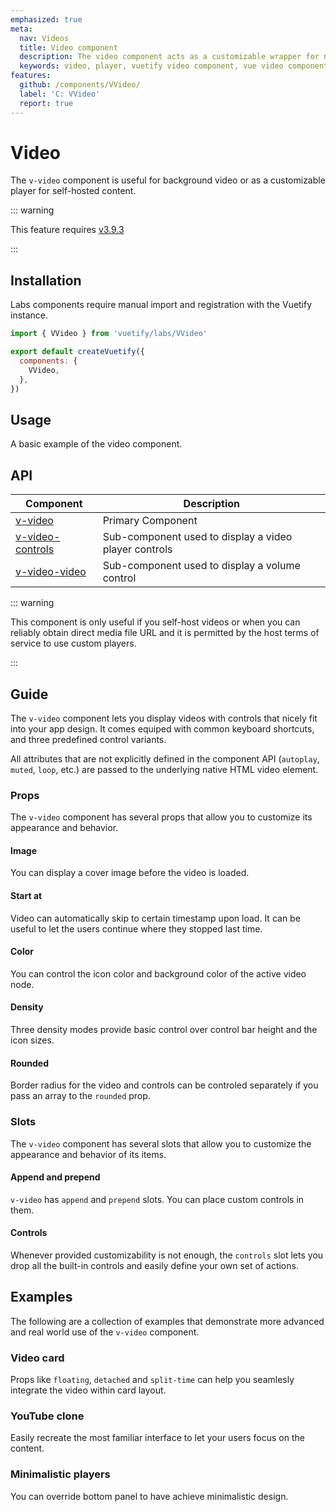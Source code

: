 ```yaml
---
emphasized: true
meta:
  nav: Videos
  title: Video component
  description: The video component acts as a customizable wrapper for native video element.
  keywords: video, player, vuetify video component, vue video component
features:
  github: /components/VVideo/
  label: 'C: VVideo'
  report: true
---
```


# Video

The `v-video` component is useful for background video or as a customizable player for self-hosted content.

<PageFeatures />

::: warning

This feature requires [v3.9.3](/getting-started/release-notes/?version=v3.9.3)

:::

## Installation

Labs components require manual import and registration with the Vuetify instance.

```js { resource="src/plugins/vuetify.js" }
import { VVideo } from 'vuetify/labs/VVideo'

export default createVuetify({
  components: {
    VVideo,
  },
})
```

## Usage

A basic example of the video component.

<ExamplesUsage name="v-video" />

<PromotedEntry />

## API

| Component | Description |
| - | - |
| [v-video](/api/v-video/) | Primary Component |
| [v-video-controls](/api/v-video-controls/) | Sub-component used to display a video player controls |
| [v-video-video](/api/v-video-video/) | Sub-component used to display a volume control |

<ApiInline hide-links />

::: warning

This component is only useful if you self-host videos or when you can reliably obtain direct media file URL and it is permitted by the host terms of service to use custom players.

:::

## Guide

The `v-video` component lets you display videos with controls that nicely fit into your app design. It comes equiped with common keyboard shortcuts, and three predefined control variants.

All attributes that are not explicitly defined in the component API (`autoplay`, `muted`, `loop`, etc.) are passed to the underlying native HTML video element.

### Props

The `v-video` component has several props that allow you to customize its appearance and behavior.

#### Image

You can display a cover image before the video is loaded.

<ExamplesExample file="v-video/prop-image" />

#### Start at

Video can automatically skip to certain timestamp upon load. It can be useful to let the users continue where they stopped last time.

<ExamplesExample file="v-video/prop-start-at" />

#### Color

You can control the icon color and background color of the active video node.

<ExamplesExample file="v-video/prop-color" />

#### Density

Three density modes provide basic control over control bar height and the icon sizes.

<ExamplesExample file="v-video/prop-density" />

#### Rounded

Border radius for the video and controls can be controled separately if you pass an array to the `rounded` prop.

<ExamplesExample file="v-video/prop-rounded" />

### Slots

The `v-video` component has several slots that allow you to customize the appearance and behavior of its items.

<!--
#### Sources

Using the the **sources** slot you can make it possible to select different playback quality.

<ExamplesExample file="v-video/slot-sources" />
-->

#### Append and prepend

`v-video` has `append` and `prepend` slots. You can place custom controls in them.

<ExamplesExample file="v-video/slot-append-and-prepend" />

#### Controls

Whenever provided customizability is not enough, the `controls` slot lets you drop all the built-in controls and easily define your own set of actions.

<ExamplesExample file="v-video/slot-controls" />

## Examples

The following are a collection of examples that demonstrate more advanced and real world use of the `v-video` component.

### Video card

Props like `floating`, `detached` and `split-time` can help you seamlesly integrate the video within card layout.

<ExamplesExample file="v-video/misc-in-card" />

### YouTube clone

Easily recreate the most familiar interface to let your users focus on the content.

<ExamplesExample file="v-video/misc-tube" />

### Minimalistic players

You can override bottom panel to have achieve minimalistic design.

<ExamplesExample file="v-video/misc-mini" />

<!--
### Progress tracker

Tap into exposed `video` element to achieve more control and precisely track the progress.

<ExamplesExample file="v-video/misc-progress-tracker" />
-->
